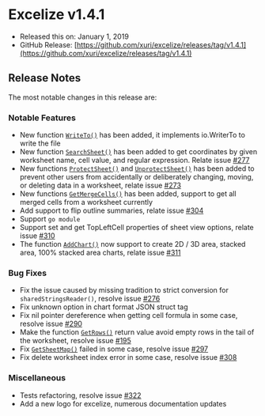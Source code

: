 # Excelize v1.4.1

* Released this on: January 1, 2019
* GitHub Release: [https://github.com/xuri/excelize/releases/tag/v1.4.1](https://github.com/xuri/excelize/releases/tag/v1.4.1)

## Release Notes

The most notable changes in this release are:

### Notable Features

* New function [`WriteTo()`](https://pkg.go.dev/github.com/360EntSecGroup-Skylar/excelize@v1.4.1#File.WriteTo) has been added, it implements io.WriterTo to write the file
* New function [`SearchSheet()`](https://pkg.go.dev/github.com/360EntSecGroup-Skylar/excelize@v1.4.1#File.SearchSheet) has been added to get coordinates by given worksheet name, cell value, and regular expression. Relate issue [#277](https://github.com/xuri/excelize/issues/277)
* New functions [`ProtectSheet()`](https://pkg.go.dev/github.com/360EntSecGroup-Skylar/excelize@v1.4.1#File.ProtectSheet) and [`UnprotectSheet()`](https://pkg.go.dev/github.com/360EntSecGroup-Skylar/excelize@v1.4.1#File.UnprotectSheet) has been added to prevent other users from accidentally or deliberately changing, moving, or deleting data in a worksheet, relate issue [#273](https://github.com/xuri/excelize/issues/273)
* New functions [`GetMergeCells()`](https://pkg.go.dev/github.com/360EntSecGroup-Skylar/excelize@v1.4.1#File.GetMergeCells) has been added, support to get all merged cells from a worksheet currently
* Add support to flip outline summaries, relate issue [#304](https://github.com/xuri/excelize/issues/304)
* Support `go module`
* Support set and get TopLeftCell properties of sheet view options, relate issue [#310](https://github.com/xuri/excelize/issues/310)
* The function [`AddChart()`](https://pkg.go.dev/github.com/360EntSecGroup-Skylar/excelize@v1.4.1#File.AddChart) now support to create 2D / 3D area, stacked area, 100% stacked area charts, relate issue [#311](https://github.com/xuri/excelize/issues/311)

### Bug Fixes

* Fix the issue caused by missing tradition to strict conversion for `sharedStringsReader()`, resolve issue [#276](https://github.com/xuri/excelize/issues/276)
* Fix unknown option in chart format JSON struct tag
* Fix nil pointer dereference when getting cell formula in some case, resolve issue [#290](https://github.com/xuri/excelize/issues/290)
* Make the function [`GetRows()`](https://pkg.go.dev/github.com/360EntSecGroup-Skylar/excelize@v1.4.1#File.GetRows) return value avoid empty rows in the tail of the worksheet, resolve issue [#195](https://github.com/xuri/excelize/issues/195)
* Fix [`GetSheetMap()`](https://pkg.go.dev/github.com/360EntSecGroup-Skylar/excelize@v1.4.1#File.GetSheetMap) failed in some case, resolve issue [#297](https://github.com/xuri/excelize/issues/297)
* Fix delete worksheet index error in some case, resolve issue [#308](https://github.com/xuri/excelize/issues/308)

### Miscellaneous

* Tests refactoring, resolve issue [#322](https://github.com/xuri/excelize/issues/322)
* Add a new logo for excelize, numerous documentation updates
